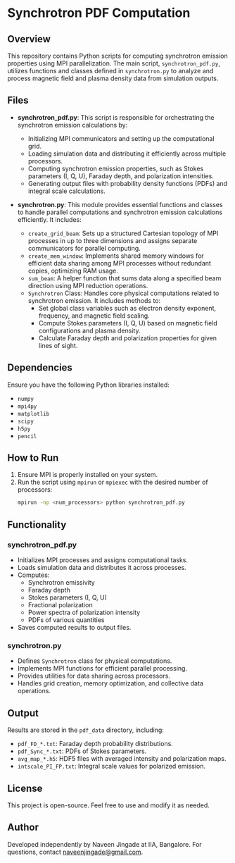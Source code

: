 # Synchrotron PDF Computation

## Overview

This repository contains Python scripts for computing synchrotron emission properties using MPI parallelization. The main script, `synchrotron_pdf.py`, utilizes functions and classes defined in `synchrotron.py` to analyze and process magnetic field and plasma density data from simulation outputs.

## Files

- **synchrotron_pdf.py**: This script is responsible for orchestrating the synchrotron emission calculations by:
  - Initializing MPI communicators and setting up the computational grid.
  - Loading simulation data and distributing it efficiently across multiple processors.
  - Computing synchrotron emission properties, such as Stokes parameters (I, Q, U), Faraday depth, and polarization intensities.
  - Generating output files with probability density functions (PDFs) and integral scale calculations.
  
- **synchrotron.py**: This module provides essential functions and classes to handle parallel computations and synchrotron emission calculations efficiently. It includes:
  - `create_grid_beam`: Sets up a structured Cartesian topology of MPI processes in up to three dimensions and assigns separate communicators for parallel computing.
  - `create_mem_window`: Implements shared memory windows for efficient data sharing among MPI processes without redundant copies, optimizing RAM usage.
  - `sum_beam`: A helper function that sums data along a specified beam direction using MPI reduction operations.
  - `Synchrotron` Class: Handles core physical computations related to synchrotron emission. It includes methods to:
    - Set global class variables such as electron density exponent, frequency, and magnetic field scaling.
    - Compute Stokes parameters (I, Q, U) based on magnetic field configurations and plasma density.
    - Calculate Faraday depth and polarization properties for given lines of sight.

## Dependencies

Ensure you have the following Python libraries installed:

- `numpy`
- `mpi4py`
- `matplotlib`
- `scipy`
- `h5py`
- `pencil`

## How to Run

1. Ensure MPI is properly installed on your system.
2. Run the script using `mpirun` or `mpiexec` with the desired number of processors:
   ```bash
   mpirun -np <num_processors> python synchrotron_pdf.py
   ```

## Functionality

### synchrotron_pdf.py

- Initializes MPI processes and assigns computational tasks.
- Loads simulation data and distributes it across processes.
- Computes:
  - Synchrotron emissivity
  - Faraday depth
  - Stokes parameters (I, Q, U)
  - Fractional polarization
  - Power spectra of polarization intensity
  - PDFs of various quantities
- Saves computed results to output files.

### synchrotron.py

- Defines `Synchrotron` class for physical computations.
- Implements MPI functions for efficient parallel processing.
- Provides utilities for data sharing across processors.
- Handles grid creation, memory optimization, and collective data operations.

## Output

Results are stored in the `pdf_data` directory, including:

- `pdf_FD_*.txt`: Faraday depth probability distributions.
- `pdf_Sync_*.txt`: PDFs of Stokes parameters.
- `avg_map_*.h5`: HDF5 files with averaged intensity and polarization maps.
- `intscale_PI_FP.txt`: Integral scale values for polarized emission.

## License

This project is open-source. Feel free to use and modify it as needed.

## Author

Developed independently by Naveen Jingade at IIA, Bangalore. For questions, contact naveenjingade@gmail.com.

